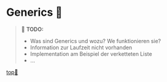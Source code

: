 # Generics :pushpin:

> :construction: **TODO:**  
> - Was sind Generics und wozu? We funktionieren sie?
> - Information zur Laufzeit nicht vorhanden
> - Implementation am Beispiel der verketteten Liste
> - ...



<!-- Dieser Link sollte am Ende jeder Seite stehen! -->
<a class="top-link" href="#" title="Zum Anfang scrollen!">top:balloon:</a>